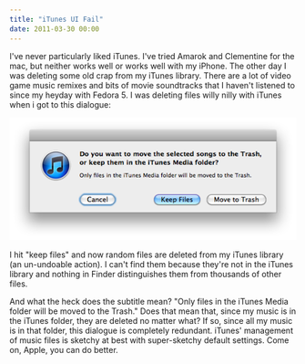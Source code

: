 ```yaml
---
title: "iTunes UI Fail"
date: 2011-03-30 00:00
---
```


<p>I've never particularly liked iTunes. I've tried Amarok and Clementine for the mac, but neither works well or works well with my iPhone.<!--more-->
The other day I was deleting some old crap from my iTunes library. There are a lot of video game music remixes and bits of movie soundtracks that I haven't listened to since my heyday with Fedora 5. I was deleting files willy nilly with iTunes when i got to this dialogue:</p>

<img src="/img/import/blog/2011/03/itunes-ui-fail/8EFCFD7D5E9D476693143FBD53443944.png" class="img-responsive" />

<p>I hit "keep files" and now random files are deleted from my iTunes library (an un-undoable action). I can't find them because they're not in the iTunes library and nothing in Finder distinguishes them from thousands of other files.</p>

<p>And what the heck does the subtitle mean? "Only files in the iTunes Media folder will be moved to the Trash." Does that mean that, since my music is in the iTunes folder, they are deleted no matter what? If so, since all my music is in that folder, this dialogue is completely redundant. iTunes' management of music files is sketchy at best with super-sketchy default settings. Come on, Apple, you can do better.</p>

<!-- more -->


